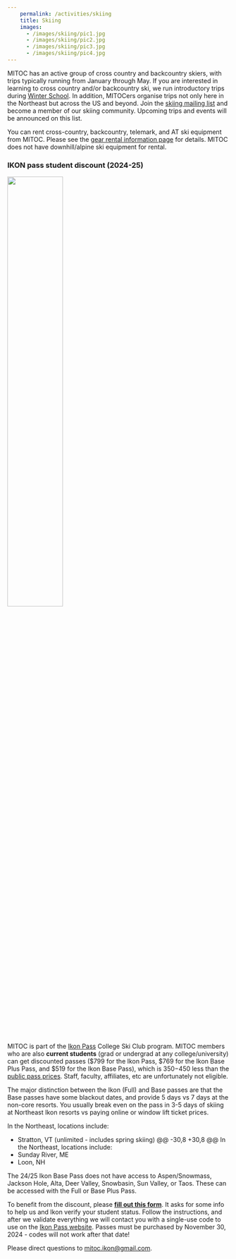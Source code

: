 ```yaml
---
    permalink: /activities/skiing
    title: Skiing
    images:
      - /images/skiing/pic1.jpg
      - /images/skiing/pic2.jpg
      - /images/skiing/pic3.jpg
      - /images/skiing/pic4.jpg
---
```


MITOC has an active group of cross country and backcountry skiers, with trips typically running from January through May. If you are interested in learning to cross country and/or backcountry ski, we run introductory trips during [Winter School](/events/winter-school). In addition, MITOCers organise trips not only here in the Northeast but across the US and beyond. Join the [skiing mailing list](http://mailman.mit.edu/mailman/listinfo/mitoc-bcski) and become a member of our skiing community. Upcoming trips and events will be announced on this list.

You can rent cross-country, backcountry, telemark, and AT ski equipment from MITOC. Please see the [gear rental information page](/rentals) for details. MITOC does not have downhill/alpine ski equipment for rental.


### IKON pass student discount (2024-25)

<img src="/images/skiing/ikon_map.jpeg" style="width: 50%; height: 50%">

MITOC is part of the [Ikon Pass](https://www.ikonpass.com/) College Ski Club program. MITOC members who are also **current students** (grad or undergrad at any college/university) can get discounted passes ($799 for the Ikon Pass, $769 for the Ikon Base Plus Pass, and $519 for the Ikon Base Pass), which is $350-$450 less than the [public pass prices](https://www.ikonpass.com/en/shop-passes). Staff, faculty, affiliates, etc are unfortunately not eligible.

The major distinction between the Ikon (Full) and Base passes are that the Base passes have some blackout dates, and provide 5 days vs 7 days at the non-core resorts. You usually break even on the pass in 3-5 days of skiing at Northeast Ikon resorts vs paying online or window lift ticket prices. 

In the Northeast, locations include:
- Stratton, VT (unlimited - includes spring skiing)
	@@ -30,8 +30,8 @@ In the Northeast, locations include:
- Sunday River, ME
- Loon, NH

The 24/25 Ikon Base Pass does not have access to Aspen/Snowmass, Jackson Hole, Alta, Deer Valley, Snowbasin, Sun Valley, or Taos. These can be accessed with the Full or Base Plus Pass.

To benefit from the discount, please **[fill out this form](https://forms.office.com/r/7Tka0stVG3)**. It asks for some info to help us and Ikon verify your student status. Follow the instructions, and after we validate everything we will contact you with a single-use code to use on the [Ikon Pass website](https://www.ikonpass.com/en/shop-passes). Passes must be purchased by November 30, 2024 - codes will not work after that date!

Please direct questions to [mitoc.ikon@gmail.com](mailto:mitoc.ikon@gmail.com).
